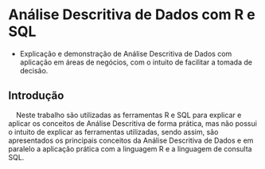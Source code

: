 # Análise Descritiva de Dados com R e SQL

- Explicação e demonstração de Análise Descritiva de Dados com aplicação em áreas de negócios, com o intuito de facilitar a tomada de decisão.
  
  

## Introdução

    Neste trabalho são utilizadas as ferramentas R e SQL para explicar e aplicar os conceitos de Análise Descritiva de forma prática, mas não possui o intuito de explicar as ferramentas utilizadas, sendo assim, são apresentados os principais conceitos da Análise Descritiva de Dados e em paralelo a aplicação prática com a linguagem R e a linguagem de consulta SQL.
